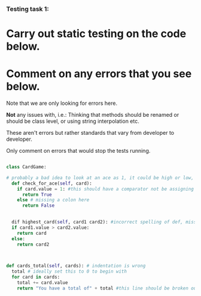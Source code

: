### Testing task 1:

# Carry out static testing on the code below.
# Comment on any errors that you see below.

Note that we are only looking for errors here.

**Not** any issues with, i.e.: 
Thinking that methods should be renamed or should be class level, or using string interpolation etc. 

These aren't errors but rather standards that vary from developer to developer. 

Only comment on errors that would stop the tests running.

```python

class CardGame:

# probably a bad idea to look at an ace as 1, it could be high or low, but is commonly worth "more points".
  def check_for_ace(self, card): 
    if card.value = 1: #this should have a comparator not be assigning 1
      return True
    else # missing a colon here 
      return False
   

  dif highest_card(self, card1 card2): #incorrect spelling of def, missing a comma between params
  if card1.value > card2.value:
    return card
  else:
    return card2
  


def cards_total(self, cards): # indentation is wrong
  total # ideally set this to 0 to begin with
  for card in cards:
    total += card.value
    return "You have a total of" + total #this line should be broken out of the for loop, otherwise the loop will only ever run on the first item
  
```

